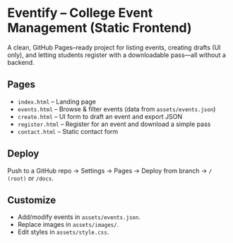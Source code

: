 # Eventify – College Event Management (Static Frontend)
A clean, GitHub Pages–ready project for listing events, creating drafts (UI only), and letting students register with a downloadable pass—all without a backend.

## Pages
- `index.html` – Landing page
- `events.html` – Browse & filter events (data from `assets/events.json`)
- `create.html` – UI form to draft an event and export JSON
- `register.html` – Register for an event and download a simple pass
- `contact.html` – Static contact form

## Deploy
Push to a GitHub repo → Settings → Pages → Deploy from branch → `/ (root)` or `/docs`.

## Customize
- Add/modify events in `assets/events.json`.
- Replace images in `assets/images/`.
- Edit styles in `assets/style.css`.
